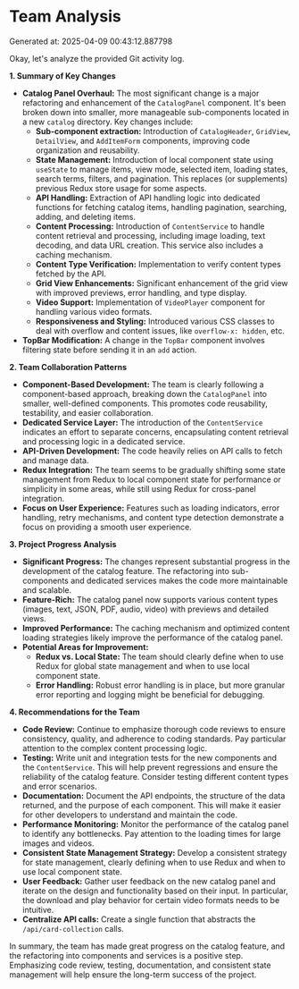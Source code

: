 # Team Analysis
Generated at: 2025-04-09 00:43:12.887798

Okay, let's analyze the provided Git activity log.

**1. Summary of Key Changes**

*   **Catalog Panel Overhaul:**  The most significant change is a major refactoring and enhancement of the `CatalogPanel` component.  It's been broken down into smaller, more manageable sub-components located in a new `catalog` directory. Key changes include:
    *   **Sub-component extraction:** Introduction of `CatalogHeader`, `GridView`, `DetailView`, and `AddItemForm` components, improving code organization and reusability.
    *   **State Management:** Introduction of local component state using `useState` to manage items, view mode, selected item, loading states, search terms, filters, and pagination. This replaces (or supplements) previous Redux store usage for some aspects.
    *   **API Handling:** Extraction of API handling logic into dedicated functions for fetching catalog items, handling pagination, searching, adding, and deleting items.
    *   **Content Processing:** Introduction of `ContentService` to handle content retrieval and processing, including image loading, text decoding, and data URL creation. This service also includes a caching mechanism.
    *   **Content Type Verification:** Implementation to verify content types fetched by the API.
    *   **Grid View Enhancements:** Significant enhancement of the grid view with improved previews, error handling, and type display.
    *   **Video Support:** Implementation of `VideoPlayer` component for handling various video formats.
    *   **Responsiveness and Styling:** Introduced various CSS classes to deal with overflow and content issues, like `overflow-x: hidden`, etc.
*   **TopBar Modification:**  A change in the `TopBar` component involves filtering state before sending it in an `add` action.

**2. Team Collaboration Patterns**

*   **Component-Based Development:** The team is clearly following a component-based approach, breaking down the `CatalogPanel` into smaller, well-defined components.  This promotes code reusability, testability, and easier collaboration.
*   **Dedicated Service Layer:** The introduction of the `ContentService` indicates an effort to separate concerns, encapsulating content retrieval and processing logic in a dedicated service.
*   **API-Driven Development:** The code heavily relies on API calls to fetch and manage data.
*   **Redux Integration:** The team seems to be gradually shifting some state management from Redux to local component state for performance or simplicity in some areas, while still using Redux for cross-panel integration.
*   **Focus on User Experience:** Features such as loading indicators, error handling, retry mechanisms, and content type detection demonstrate a focus on providing a smooth user experience.

**3. Project Progress Analysis**

*   **Significant Progress:** The changes represent substantial progress in the development of the catalog feature. The refactoring into sub-components and dedicated services makes the code more maintainable and scalable.
*   **Feature-Rich:** The catalog panel now supports various content types (images, text, JSON, PDF, audio, video) with previews and detailed views.
*   **Improved Performance:** The caching mechanism and optimized content loading strategies likely improve the performance of the catalog panel.
*   **Potential Areas for Improvement:**
    *   **Redux vs. Local State:**  The team should clearly define when to use Redux for global state management and when to use local component state.
    *   **Error Handling:** Robust error handling is in place, but more granular error reporting and logging might be beneficial for debugging.

**4. Recommendations for the Team**

*   **Code Review:** Continue to emphasize thorough code reviews to ensure consistency, quality, and adherence to coding standards.  Pay particular attention to the complex content processing logic.
*   **Testing:** Write unit and integration tests for the new components and the `ContentService`.  This will help prevent regressions and ensure the reliability of the catalog feature.  Consider testing different content types and error scenarios.
*   **Documentation:**  Document the API endpoints, the structure of the data returned, and the purpose of each component.  This will make it easier for other developers to understand and maintain the code.
*   **Performance Monitoring:**  Monitor the performance of the catalog panel to identify any bottlenecks.  Pay attention to the loading times for large images and videos.
*   **Consistent State Management Strategy:**  Develop a consistent strategy for state management, clearly defining when to use Redux and when to use local component state.
*   **User Feedback:** Gather user feedback on the new catalog panel and iterate on the design and functionality based on their input.  In particular, the download and play behavior for certain video formats needs to be intuitive.
*   **Centralize API calls:**  Create a single function that abstracts the `/api/card-collection` calls.

In summary, the team has made great progress on the catalog feature, and the refactoring into components and services is a positive step. Emphasizing code review, testing, documentation, and consistent state management will help ensure the long-term success of the project.
